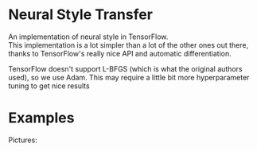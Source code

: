 # Neural Style Transfer

An implementation of neural style in TensorFlow.
<br> 
This implementation is a lot simpler than a lot of the other ones out there, thanks to TensorFlow's really nice API and automatic differentiation.
<br> 

TensorFlow doesn't support L-BFGS (which is what the original authors used), so we use Adam. This may require a little bit more hyperparameter tuning to get nice results
<br> 


# Examples 
Pictures: 
